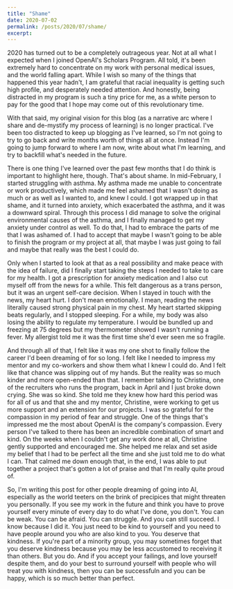 ```yaml
---
title: "Shame"
date: 2020-07-02
permalink: /posts/2020/07/shame/
excerpt:
---
```


2020 has turned out to be a completely outrageous year. Not at all what I expected when I joined OpenAI's Scholars Program. All told, it's been extremely hard to concentrate on my work with personal medical issues, and the world falling apart. While I wish so many of the things that happened this year hadn't, I am grateful that racial inequality is getting such high profile, and desperately needed attention. And honestly, being distracted in my program is such a tiny price for me, as a white person to pay for the good that I hope may come out of this revolutionary time. 

With that said, my original vision for this blog (as a narrative arc where I share and de-mystify my process of learning) is no longer practical. I've been too distracted to keep up blogging as I've learned, so I'm not going to try to go back and write months worth of things all at once. Instead I'm going to jump forward to where I am now, write about what I'm learning, and try to backfill what's needed in the future. 

There is one thing I've learned over the past few months that I do think is important to highlight here, though. That's about shame. In mid-February, I started struggling with asthma. My asthma made me unable to concentrate or work productively, which made me feel ashamed that I wasn't doing as much or as well as I wanted to, and knew I could. I got wrapped up in that shame, and it turned into anxiety, which exacerbated the asthma, and it was a downward spiral. Through this process I did manage to solve the original environmental causes of the asthma, and I finally managed to get my anxiety under control as well. To do that, I had to embrace the parts of me that I was ashamed of. I had to accept that maybe I wasn't going to be able to finish the program or my project at all, that maybe I was just going to fail and maybe that really was the best I could do.

Only when I started to look at that as a real possibility and make peace with the idea of failure, did I finally start taking the steps I needed to take to care for my health. I got a prescription for anxiety medication and I also cut myself off from the news for a while. This felt dangerous as a trans person, but it was an urgent self-care decision. When I stayed in touch with the news, my heart hurt. I don't mean emotionally. I mean, reading the news literally caused strong physical pain in my chest. My heart started skipping beats regularly, and I stopped sleeping. For a while, my body was also losing the ability to regulate my temperature. I would be bundled up and freezing at 75 degrees but my thermometer showed I wasn't running a fever. My allergist told me it was the first time she'd ever seen me so fragile. 

And through all of that, I felt like it was my one shot to finally follow the career I'd been dreaming of for so long. I felt like I needed to impress my mentor and my co-workers and show them what I knew I could do. And I felt like that chance was slipping out of my hands. But the reality was so much kinder and more open-ended than that. I remember talking to Christina, one of the recruiters who runs the program, back in April and I just broke down crying. She was so kind. She told me they knew how hard this period was for all of us and that she and my mentor, Christine, were working to get us more support and an extension for our projects. I was so grateful for the compassion in my period of fear and struggle. One of the things that's impressed me the most about OpenAI is the company's compassion. Every person I've talked to there has been an incredible combination of smart and kind. On the weeks when I couldn't get any work done at all, Christine gently supported and encouraged me. She helped me relax and set aside my belief that I had to be perfect all the time and she just told me to do what I can. That calmed me down enough that, in the end, I was able to put together a project that's gotten a lot of praise and that I'm really quite proud of.

So, I'm writing this post for other people dreaming of going into AI, especially as the world teeters on the brink of precipices that might threaten you personally. If you see my work in the future and think you have to prove yourself every minute of every day to do what I've done, you don't. You can be weak. You can be afraid. You can struggle. And you can still succeed. I know because I did it. You just need to be kind to yourself and you need to have people around you who are also kind to you. You deserve that kindness. If you're part of a minority group, you may sometimes forget that you deserve kindness because you may be less accustomed to receiving it than others. But you do. And if you accept your failings, and love yourself despite them, and do your best to surround yourself with people who will treat you with kindness, then you can be successfuln and you can be happy, which is so much better than perfect. 